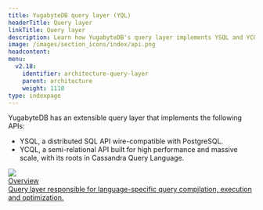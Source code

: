 ```yaml
---
title: YugabyteDB query layer (YQL)
headerTitle: Query layer
linkTitle: Query layer
description: Learn how YugabyteDB's query layer implements YSQL and YCQL.
image: /images/section_icons/index/api.png
headcontent:
menu:
  v2.18:
    identifier: architecture-query-layer
    parent: architecture
    weight: 1110
type: indexpage
---
```


YugabyteDB has an extensible query layer that implements the following APIs:

* YSQL, a distributed SQL API wire-compatible with PostgreSQL.
* YCQL, a semi-relational API built for high performance and massive scale, with its roots in Cassandra Query Language.

<div class="row">

 <div class="col-12 col-md-6 col-lg-12 col-xl-6">
    <a class="section-link icon-offset" href="overview/">
      <div class="head">
        <img class="icon" src="/images/section_icons/architecture/concepts/query_layer.png" aria-hidden="true" />
        <div class="title">Overview</div>
      </div>
      <div class="body">
        Query layer responsible for language-specific query compilation, execution and optimization.
      </div>
    </a>
  </div>

</div>
